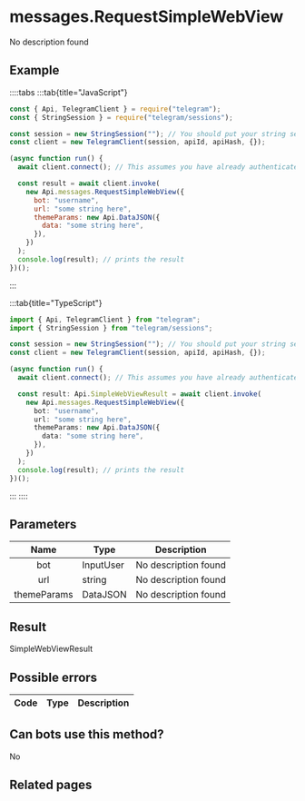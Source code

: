 # messages.RequestSimpleWebView

No description found

## Example

::::tabs
:::tab{title="JavaScript"}

```js
const { Api, TelegramClient } = require("telegram");
const { StringSession } = require("telegram/sessions");

const session = new StringSession(""); // You should put your string session here
const client = new TelegramClient(session, apiId, apiHash, {});

(async function run() {
  await client.connect(); // This assumes you have already authenticated with .start()

  const result = await client.invoke(
    new Api.messages.RequestSimpleWebView({
      bot: "username",
      url: "some string here",
      themeParams: new Api.DataJSON({
        data: "some string here",
      }),
    })
  );
  console.log(result); // prints the result
})();
```

:::

:::tab{title="TypeScript"}

```ts
import { Api, TelegramClient } from "telegram";
import { StringSession } from "telegram/sessions";

const session = new StringSession(""); // You should put your string session here
const client = new TelegramClient(session, apiId, apiHash, {});

(async function run() {
  await client.connect(); // This assumes you have already authenticated with .start()

  const result: Api.SimpleWebViewResult = await client.invoke(
    new Api.messages.RequestSimpleWebView({
      bot: "username",
      url: "some string here",
      themeParams: new Api.DataJSON({
        data: "some string here",
      }),
    })
  );
  console.log(result); // prints the result
})();
```

:::
::::

## Parameters

|    Name     | Type      | Description          |
| :---------: | --------- | -------------------- |
|     bot     | InputUser | No description found |
|     url     | string    | No description found |
| themeParams | DataJSON  | No description found |

## Result

SimpleWebViewResult

## Possible errors

| Code | Type | Description |
| :--: | ---- | ----------- |

## Can bots use this method?

No

## Related pages
